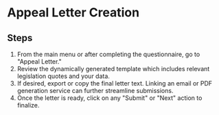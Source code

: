 # Appeal Letter Creation

## Steps

1. From the main menu or after completing the questionnaire, go to "Appeal Letter."  
2. Review the dynamically generated template which includes relevant legislation quotes and your data.  
3. If desired, export or copy the final letter text. Linking an email or PDF generation service can further streamline submissions.  
4. Once the letter is ready, click on any "Submit" or "Next" action to finalize.